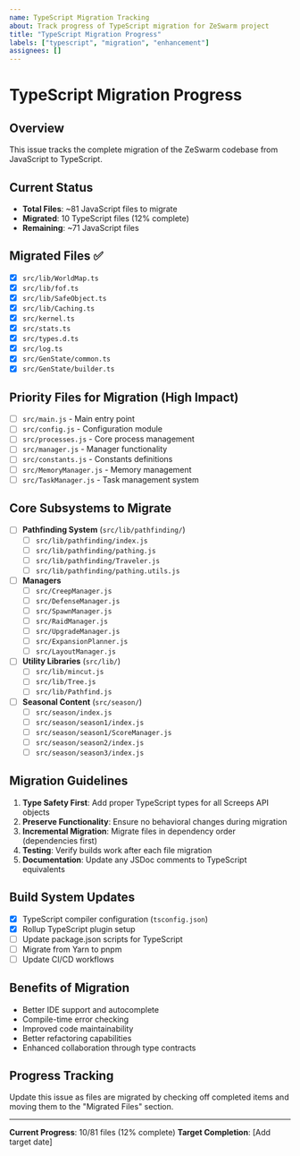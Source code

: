 ```yaml
---
name: TypeScript Migration Tracking
about: Track progress of TypeScript migration for ZeSwarm project
title: "TypeScript Migration Progress"
labels: ["typescript", "migration", "enhancement"]
assignees: []
---
```


# TypeScript Migration Progress

## Overview
This issue tracks the complete migration of the ZeSwarm codebase from JavaScript to TypeScript.

## Current Status
- **Total Files**: ~81 JavaScript files to migrate
- **Migrated**: 10 TypeScript files (12% complete)
- **Remaining**: ~71 JavaScript files

## Migrated Files ✅
- [x] `src/lib/WorldMap.ts`
- [x] `src/lib/fof.ts`
- [x] `src/lib/SafeObject.ts`
- [x] `src/lib/Caching.ts`
- [x] `src/kernel.ts`
- [x] `src/stats.ts`
- [x] `src/types.d.ts`
- [x] `src/log.ts`
- [x] `src/GenState/common.ts`
- [x] `src/GenState/builder.ts`

## Priority Files for Migration (High Impact)
- [ ] `src/main.js` - Main entry point
- [ ] `src/config.js` - Configuration module
- [ ] `src/processes.js` - Core process management
- [ ] `src/manager.js` - Manager functionality
- [ ] `src/constants.js` - Constants definitions
- [ ] `src/MemoryManager.js` - Memory management
- [ ] `src/TaskManager.js` - Task management system

## Core Subsystems to Migrate
- [ ] **Pathfinding System** (`src/lib/pathfinding/`)
  - [ ] `src/lib/pathfinding/index.js`
  - [ ] `src/lib/pathfinding/pathing.js`
  - [ ] `src/lib/pathfinding/Traveler.js`
  - [ ] `src/lib/pathfinding/pathing.utils.js`
- [ ] **Managers** 
  - [ ] `src/CreepManager.js`
  - [ ] `src/DefenseManager.js`
  - [ ] `src/SpawnManager.js`
  - [ ] `src/RaidManager.js`
  - [ ] `src/UpgradeManager.js`
  - [ ] `src/ExpansionPlanner.js`
  - [ ] `src/LayoutManager.js`
- [ ] **Utility Libraries** (`src/lib/`)
  - [ ] `src/lib/mincut.js`
  - [ ] `src/lib/Tree.js`
  - [ ] `src/lib/Pathfind.js`
- [ ] **Seasonal Content** (`src/season/`)
  - [ ] `src/season/index.js`
  - [ ] `src/season/season1/index.js`
  - [ ] `src/season/season1/ScoreManager.js`
  - [ ] `src/season/season2/index.js`
  - [ ] `src/season/season3/index.js`

## Migration Guidelines
1. **Type Safety First**: Add proper TypeScript types for all Screeps API objects
2. **Preserve Functionality**: Ensure no behavioral changes during migration
3. **Incremental Migration**: Migrate files in dependency order (dependencies first)
4. **Testing**: Verify builds work after each file migration
5. **Documentation**: Update any JSDoc comments to TypeScript equivalents

## Build System Updates
- [x] TypeScript compiler configuration (`tsconfig.json`)
- [x] Rollup TypeScript plugin setup
- [ ] Update package.json scripts for TypeScript
- [ ] Migrate from Yarn to pnpm
- [ ] Update CI/CD workflows

## Benefits of Migration
- Better IDE support and autocomplete
- Compile-time error checking
- Improved code maintainability
- Better refactoring capabilities
- Enhanced collaboration through type contracts

## Progress Tracking
Update this issue as files are migrated by checking off completed items and moving them to the "Migrated Files" section.

---

**Current Progress**: 10/81 files (12% complete)
**Target Completion**: [Add target date]